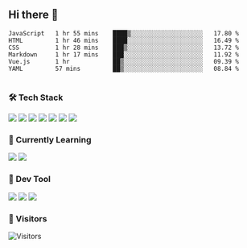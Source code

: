 ## Hi there 👋

<table>
<!--START_SECTION:waka-->

```text
JavaScript   1 hr 55 mins    ████▒░░░░░░░░░░░░░░░░░░░░   17.80 %
HTML         1 hr 46 mins    ████░░░░░░░░░░░░░░░░░░░░░   16.49 %
CSS          1 hr 28 mins    ███▒░░░░░░░░░░░░░░░░░░░░░   13.72 %
Markdown     1 hr 17 mins    ███░░░░░░░░░░░░░░░░░░░░░░   11.92 %
Vue.js       1 hr            ██▒░░░░░░░░░░░░░░░░░░░░░░   09.39 %
YAML         57 mins         ██▒░░░░░░░░░░░░░░░░░░░░░░   08.84 %
```

<!--END_SECTION:waka-->
</table>

### 🛠 Tech Stack

![](https://img.shields.io/badge/HTML5-black?style=flat&logo=html5)
![](https://img.shields.io/badge/CSS3-black?style=flat&logo=css3)
![](https://img.shields.io/badge/Javascript-black?style=flat&logo=javascript)
![](https://img.shields.io/badge/Vue-black?style=flat&logo=vuedotjs)
![](https://img.shields.io/badge/node.js-black?style=flat&logo=nodedotjs)
![](https://img.shields.io/badge/MangoDB-black?style=flat&logo=mongodb)
![](https://img.shields.io/badge/MySQL-black?style=flat&logo=mysql)

### 📖 Currently Learning

![](https://img.shields.io/badge/TypeScript-black?style=flat&logo=typescript)
![](https://img.shields.io/badge/React-black?style=flat&logo=react)

### 📏 Dev Tool

<!-- <img src="https://media.giphy.com/media/SWoSkN6DxTszqIKEqv/giphy.gif" align="right" height="275" /> -->
![](https://img.shields.io/badge/Editor-VSCode-blue?style=flat-square&logo=visual-studio-code&logoColor=blue)
![](https://img.shields.io/badge/IDE-WebStorm-orange?style=flat-square&logo=webstorm&logoColor=white)
![](https://img.shields.io/badge/API-Postman-blue?style=flat-square&logo=postman&logoColor=orange)

### 🔆 Visitors
![Visitors](https://count.getloli.com/get/@imxxxx?theme=rule34)
